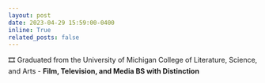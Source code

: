 ```yaml
---
layout: post
date: 2023-04-29 15:59:00-0400
inline: True
related_posts: false
---
```


🎞️ Graduated from the University of Michigan College of Literature, Science, and Arts - **Film, Television, and Media BS with Distinction**
